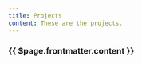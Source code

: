```yaml
---
title: Projects
content: These are the projects.
---
```


<Hero :text="$page.frontmatter.title" />
<h3>{{ $page.frontmatter.content }}</h3>
